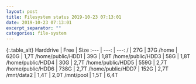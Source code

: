 ```yaml
---
layout: post
title: Filesystem status 2019-10-23 07:13:01
date: 2019-10-23 07:13:01
excerpt_separator: ""
categories: file-system
---
```

{:.table_alt}
Harddrive | Free | Size
:--- | ---: | ---:
/ | 27G | 37G
/home | 620G | 1,7T
/home/public/HDD1 | 39G | 1,8T
/home/public/HDD3 | 58G | 1,8T
/home/public/HDD4 | 30G | 2,7T
/home/public/HDD5 | 559G | 2,7T
/home/public/HDD6 | 738G | 2,7T
/home/public/HDD7 | 152G | 2,7T
/mnt/data2 | 1,4T | 2,0T
/mnt/pool | 1,5T | 6,4T
